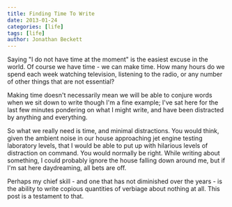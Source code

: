 ```yaml
---
title: Finding Time To Write
date: 2013-01-24
categories: [life]
tags: [life]
author: Jonathan Beckett
---
```


Saying "I do not have time at the moment" is the easiest excuse in the world. Of course we have time - we can make time. How many hours do we spend each week watching television, listening to the radio, or any number of other things that are not essential?

Making time doesn't necessarily mean we will be able to conjure words when we sit down to write though I'm a fine example; I've sat here for the last few minutes pondering on what I might write, and have been distracted by anything and everything.

So what we really need is time, and minimal distractions. You would think, given the ambient noise in our house approaching jet engine testing laboratory levels, that I would be able to put up with hilarious levels of distraction on command. You would normally be right. While writing about something, I could probably ignore the house falling down around me, but if I'm sat here daydreaming, all bets are off.

Perhaps my chief skill - and one that has not diminished over the years - is the ability to write copious quantities of verbiage about nothing at all. This post is a testament to that.